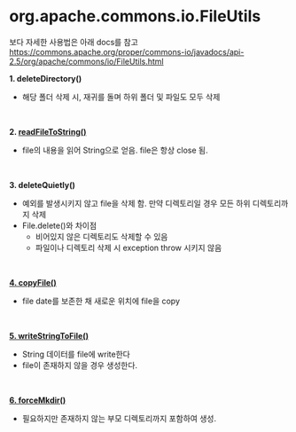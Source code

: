 # org.apache.commons.io.FileUtils

보다 자세한 사용법은 아래 docs를 참고
https://commons.apache.org/proper/commons-io/javadocs/api-2.5/org/apache/commons/io/FileUtils.html


<b> 1. deleteDirectory() </b>
 - 해당 폴더 삭제 시, 재귀를 돌며 하위 폴더 및 파일도 모두 삭제
 
<br>

<b> 2. <a href="ReadFileToString.java"> readFileToString() </a> </b>
 - file의 내용을 읽어 String으로 얻음. file은 항상 close 됨.
<br>

<b> 3. deleteQuietly() </b>
 - 예외를 발생시키지 않고 file을 삭제 함. 만약 디렉토리일 경우 모든 하위 디렉토리까지 삭제
 - File.delete()와 차이점
 	- 비어있지 않은 디렉토리도 삭제할 수 있음
 	- 파일이나 디렉토리 삭제 시 exception throw 시키지 않음
<br>

<b> <a href="CopyFile"> 4. copyFile() </a> </b>
 - file date를 보존한 채 새로운 위치에 file을 copy
<br>

<b> <a href="WriteStringToFile"> 5. writeStringToFile() </a> </b>
 - String 데이터를 file에 write한다
 - file이 존재하지 않을 경우 생성한다.
<br>

<b> <a href="ForceMkdir"> 6. forceMkdir() </a> </b>
 - 필요하지만 존재하지 않는 부모 디렉토리까지 포함하여 생성. 
<br>